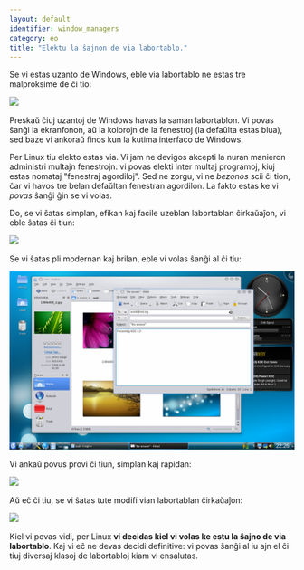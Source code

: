 ```yaml
---
layout: default
identifier: window_managers
category: eo
title: "Elektu la ŝajnon de via labortablo."
---
```


Se vi estas uzanto de Windows, eble via labortablo ne estas tre malproksime de ĉi tio:

<img src="/img/windows_vista.jpg" />

Preskaŭ ĉiuj uzantoj de Windows havas la saman labortablon. Vi povas ŝanĝi la ekranfonon, aŭ la kolorojn de la fenestroj (la defaŭlta estas blua), sed baze vi ankoraŭ finos kun la kutima interfaco de Windows.

Per Linux tiu elekto estas via. Vi jam ne devigos akcepti la nuran manieron administri multajn fenestrojn: vi povas elekti inter multaj programoj, kiuj estas nomataj "fenestraj agordiloj". Sed ne zorgu, vi ne <i>bezonos</i> scii ĉi tion, ĉar vi havos tre belan defaŭltan fenestran agordilon. La fakto estas ke vi <i>povas</i> ŝanĝi ĝin se vi volas.

Do, se vi ŝatas simplan, efikan kaj facile uzeblan labortablan ĉirkaŭaĵon, vi eble ŝatas ĉi tiun:

<img src="/img/ubuntu.jpg"/>

Se vi ŝatas pli modernan kaj brilan, eble vi volas ŝanĝi al ĉi tiu:

<img src="/img/kde.png" />

Vi ankaŭ povus provi ĉi tiun, simplan kaj rapidan:

<img src="/img/xfce.jpg" />

Aŭ eĉ ĉi tiu, se vi ŝatas tute modifi vian labortablan ĉirkaŭaĵon:

<img src="/img/wm.jpg" />

Kiel vi povas vidi, per Linux <b>vi decidas kiel vi volas ke estu la ŝajno de via labortablo</b>. Kaj vi eĉ ne devas decidi definitive: vi povas ŝanĝi al iu ajn el ĉi tiuj diversaj klasoj de labortabloj kiam vi ensalutas.





